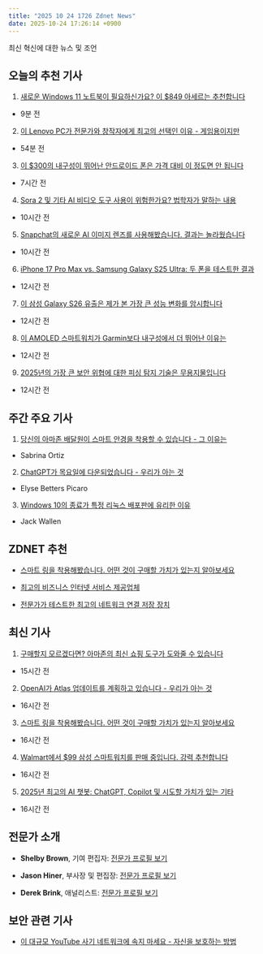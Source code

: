 ```yaml
---
title: "2025 10 24 1726 Zdnet News"
date: 2025-10-24 17:26:14 +0900
---
```


최신 혁신에 대한 뉴스 및 조언  
## 오늘의 추천 기사  

1. [새로운 Windows 11 노트북이 필요하신가요? 이 $849 아세르는 추천합니다](https://www.zdnet.com/article/need-a-new-windows-11-laptop-this-849-acer-is-a-sleeper-hit-i-recommend/)  
- 9분 전  

2. [이 Lenovo PC가 전문가와 창작자에게 최고의 선택인 이유 - 게임용이지만](https://www.zdnet.com/article/why-this-lenovo-pc-is-my-top-choice-for-professionals-and-creators-even-though-its-for-gaming/)  
- 54분 전  

3. [이 $300의 내구성이 뛰어난 안드로이드 폰은 가격 대비 이 정도면 안 됩니다](https://www.zdnet.com/article/these-300-rugged-android-phones-have-no-business-being-this-good-for-the-money/)  
- 7시간 전  

4. [Sora 2 및 기타 AI 비디오 도구 사용이 위험한가요? 법학자가 말하는 내용](https://www.zdnet.com/article/are-sora-2-and-other-ai-video-tools-risky-to-use-heres-what-a-legal-scholar-said/)  
- 10시간 전  

5. [Snapchat의 새로운 AI 이미지 렌즈를 사용해봤습니다. 결과는 놀라웠습니다](https://www.zdnet.com/article/i-tried-snapchats-new-ai-image-lens-and-the-results-were-surprisingly-good/)  
- 10시간 전  

6. [iPhone 17 Pro Max vs. Samsung Galaxy S25 Ultra: 두 폰을 테스트한 결과](https://www.zdnet.com/article/iphone-17-pro-max-vs-samsung-galaxy-s25-ultra-i-tested-both-phones-and-heres-the-winner/)  
- 12시간 전  

7. [이 삼성 Galaxy S26 유출은 제가 본 가장 큰 성능 변화를 암시합니다](https://www.zdnet.com/article/these-samsung-galaxy-s26-leaks-suggest-the-biggest-performance-change-ive-seen-yet/)  
- 12시간 전  

8. [이 AMOLED 스마트워치가 Garmin보다 내구성에서 더 뛰어난 이유는](https://www.zdnet.com/article/i-didnt-expect-this-amoled-smartwatch-to-beat-my-garmin-in-endurance-like-this/)  
- 12시간 전  

9. [2025년의 가장 큰 보안 위협에 대한 피싱 탐지 기술은 무용지물입니다](https://www.zdnet.com/article/your-phishing-detection-skills-are-no-match-for-2025s-biggest-security-threats/)  
- 12시간 전  

## 주간 주요 기사  

1. [당신의 아마존 배달원이 스마트 안경을 착용할 수 있습니다 - 그 이유는](https://www.zdnet.com/article/your-amazon-driver-may-start-showing-up-with-smart-glasses-on-why-thats-a-good-thing/)  
- Sabrina Ortiz  

2. [ChatGPT가 목요일에 다운되었습니다 - 우리가 아는 것](https://www.zdnet.com/article/chatgpt-was-down-thursday-what-we-know-about-the-outage/)  
- Elyse Betters Picaro  

3. [Windows 10의 종료가 특정 리눅스 배포판에 유리한 이유](https://www.zdnet.com/article/the-end-of-windows-10-has-been-a-boon-for-one-particular-linux-distro-and-im-not-surprised/)  
- Jack Wallen  

## ZDNET 추천  
- [스마트 링을 착용해봤습니다. 어떤 것이 구매할 가치가 있는지 알아보세요](https://www.zdnet.com/article/best-smart-ring/)  

- [최고의 비즈니스 인터넷 서비스 제공업체](https://www.zdnet.com/home-and-office/networking/best-business-internet/)  
- [전문가가 테스트한 최고의 네트워크 연결 저장 장치](https://www.zdnet.com/article/best-network-attached-storage/)  

## 최신 기사  

1. [구매할지 모르겠다면? 아마존의 최신 쇼핑 도구가 도와줄 수 있습니다](https://www.zdnet.com/article/not-sure-what-to-buy-amazons-latest-shopping-tool-can-help-you-decide-heres-how-it-works/)  
- 15시간 전  

2. [OpenAI가 Atlas 업데이트를 계획하고 있습니다 - 우리가 아는 것](https://www.zdnet.com/article/openai-is-already-planning-updates-to-atlas-heres-what-we-know-so-far/)  
- 16시간 전  

3. [스마트 링을 착용해봤습니다. 어떤 것이 구매할 가치가 있는지 알아보세요](https://www.zdnet.com/article/best-smart-ring/)  
- 16시간 전  

4. [Walmart에서 $99 삼성 스마트워치를 판매 중입니다. 강력 추천합니다](https://www.zdnet.com/article/walmart-is-selling-a-99-samsung-smartwatch-right-now-and-i-cant-recommend-it-enough/)  
- 16시간 전  

5. [2025년 최고의 AI 챗봇: ChatGPT, Copilot 및 시도할 가치가 있는 기타](https://www.zdnet.com/article/the-best-ai-chatbots-of-2025-chatgpt-copilot-and-others-worth-trying/)  
- 16시간 전  

## 전문가 소개  
- **Shelby Brown**, 기여 편집자: [전문가 프로필 보기](https://www.zdnet.com/meet-the-team/shelby-brown/)  

- **Jason Hiner**, 부사장 및 편집장: [전문가 프로필 보기](https://www.zdnet.com/meet-the-team/jason-hiner/)  
- **Derek Brink**, 애널리스트: [전문가 프로필 보기](https://www.zdnet.com/meet-the-team/derek-brink/)  

## 보안 관련 기사  
- [이 대규모 YouTube 사기 네트워크에 속지 마세요 - 자신을 보호하는 방법](https://www.zdnet.com/article/dont-be-fooled-by-this-massive-youtube-scam-network-how-to-protect-yourself/)